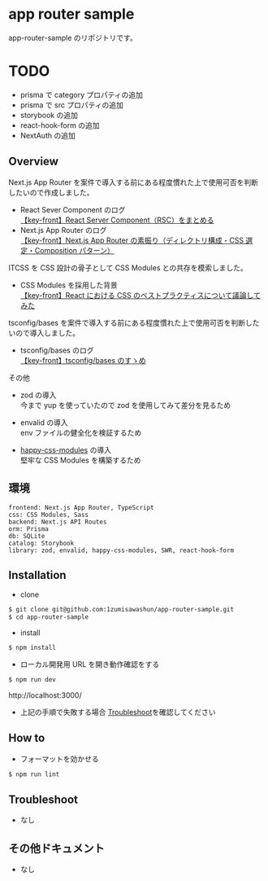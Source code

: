 # app router sample

app-router-sample のリポジトリです。

# TODO

- prisma で category プロパティの追加
- prisma で src プロパティの追加
- storybook の追加
- react-hook-form の追加
- NextAuth の追加

## Overview

Next.js App Router を案件で導入する前にある程度慣れた上で使用可否を判断したいので作成しました。

- React Sever Component のログ  
  [【key-front】React Server Component（RSC）をまとめる](https://zenn.dev/shuuuuuun/scraps/7b2aaf746aec91)
- Next.js App Router のログ  
  [【key-front】Next.js App Router の素振り（ディレクトリ構成・CSS 選定・Composition パターン）](https://zenn.dev/shuuuuuun/scraps/9cd8d4c0a7be87)

ITCSS を CSS 設計の骨子として CSS Modules との共存を模索しました。

- CSS Modules を採用した背景  
  [【key-front】React における CSS のベストプラクティスについて議論してみた](https://zenn.dev/shuuuuuun/scraps/744aa994686183)

tsconfig/bases を案件で導入する前にある程度慣れた上で使用可否を判断したいので導入しました。

- tsconfig/bases のログ  
  [【key-front】tsconfig/bases のすゝめ](https://zenn.dev/shuuuuuun/scraps/48ac73aeb3076c)

その他

- zod の導入  
  今まで yup を使っていたので zod を使用してみて差分を見るため

- envalid の導入  
  env ファイルの健全化を検証するため

- [happy-css-modules](https://www.mizdra.net/entry/2022/11/14/102506) の導入  
  堅牢な CSS Modules を構築するため

## 環境

```
frontend: Next.js App Router, TypeScript
css: CSS Modules, Sass
backend: Next.js API Routes
orm: Prisma
db: SQLite
catalog: Storybook
library: zod, envalid, happy-css-modules, SWR, react-hook-form
```

## Installation

- clone

```bash
$ git clone git@github.com:1zumisawashun/app-router-sample.git
$ cd app-router-sample
```

- install

```bash
$ npm install
```

- ローカル開発用 URL を開き動作確認をする

```bash
$ npm run dev
```

http://localhost:3000/

- 上記の手順で失敗する場合 [Troubleshoot](#Troubleshoot)を確認してください

## How to

- フォーマットを効かせる

```bash
$ npm run lint
```

## Troubleshoot

- なし

## その他ドキュメント

- なし
